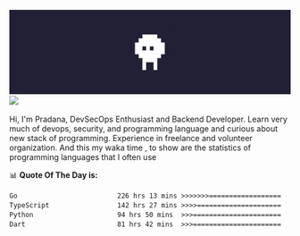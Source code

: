 ![banner](.github/banner.gif)
<img src="https://user-images.githubusercontent.com/73097560/115834477-dbab4500-a447-11eb-908a-139a6edaec5c.gif"></p>

Hi, I'm Pradana, DevSecOps Enthusiast and Backend Developer. Learn very much of devops, security, and programming language and curious about new stack of programming. Experience in freelance and volunteer organization. And this my waka time , to show are the statistics of programming languages that I often use

📊 **Quote Of The Day is:**
<!--START_SECTION:waka-->

```txt
Go                         226 hrs 13 mins >>>>>>>==================   28.19 %
TypeScript                 142 hrs 27 mins >>>>=====================   17.75 %
Python                     94 hrs 50 mins  >>>======================   11.82 %
Dart                       81 hrs 42 mins  >>>======================   10.18 %
```

<!--END_SECTION:waka-->
